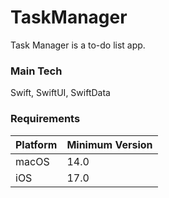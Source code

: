 # TaskManager
Task Manager is a to-do list app.

### Main Tech

Swift, SwiftUI, SwiftData

### Requirements

| Platform | Minimum Version |
| -------- | --------------- |
| macOS    | 14.0            |
| iOS      | 17.0            |

